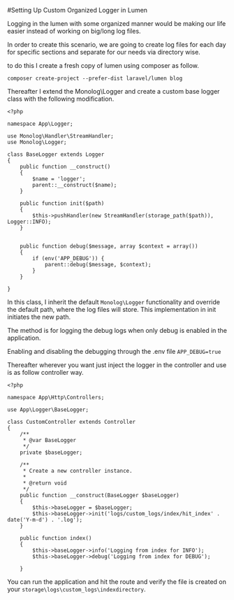#Setting Up Custom Organized Logger in Lumen

Logging in the lumen with some organized manner would be making our life easier instead of working on big/long log files.

In order to create this scenario, we are going to create log files for each day for specific sections and separate for our needs via directory wise.

to do this I create a fresh copy of lumen using composer as follow.

```composer create-project --prefer-dist laravel/lumen blog```

Thereafter I extend the Monolog\Logger and create a custom base logger class with the following modification.

```
<?php

namespace App\Logger;

use Monolog\Handler\StreamHandler;
use Monolog\Logger;

class BaseLogger extends Logger
{
    public function __construct()
    {
        $name = 'logger';
        parent::__construct($name);
    }

    public function init($path)
    {
        $this->pushHandler(new StreamHandler(storage_path($path)), Logger::INFO);
    }


    public function debug($message, array $context = array())
    {
        if (env('APP_DEBUG')) {
            parent::debug($message, $context);
        }
    }

}
```

In this class, I inherit the default ```Monolog\Logger``` functionality and 
override the default path, where the log files will store. This implementation 
in init initiates the new path.

The method is for logging the debug logs when only debug is enabled in the 
application.

Enabling and disabling the debugging through the .env file ```APP_DEBUG=true```

Thereafter wherever you want just inject the logger in the controller and use is as follow controller way.

```
<?php

namespace App\Http\Controllers;

use App\Logger\BaseLogger;

class CustomController extends Controller
{
    /**
     * @var BaseLogger
     */
    private $baseLogger;

    /**
     * Create a new controller instance.
     *
     * @return void
     */
    public function __construct(BaseLogger $baseLogger)
    {
        $this->baseLogger = $baseLogger;
        $this->baseLogger->init('logs/custom_logs/index/hit_index' . date('Y-m-d') . '.log');
    }

    public function index()
    {
        $this->baseLogger->info('Logging from index for INFO');
        $this->baseLogger->debug('Logging from index for DEBUG');

    }
```

You can run the application and hit the route and verify the file is created on 
your ```storage\logs\custom_logs\indexdirectory```.



